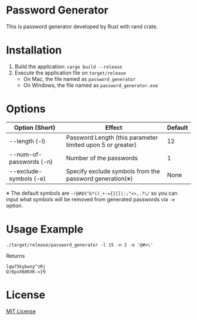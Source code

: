 # Password Generator
This is password generator developed by Rust with rand crate. 

# Installation
1. Build the application: ```cargo build --release```
2. Execute the application file on `target/release`
    - On Mac, the file named as `password_generator`
    - On Windows, the file named as `password_generator.exe`

# Options
| Option (Short) | Effect                                                     | Default | 
|----------------|------------------------------------------------------------|---------|
| --length (-l)  | Password Length (this parameter limited upon 5 or greater) | 12      |
| --num-of-passwords (-n)| Number of the passwords                                    | 1       |
| --exclude-symbols (-e) | Specify exclude symbols from the password generation(※)    | None    |

※ The default symbols are `~!@#$%^&*()_+-={}[]|:;"<>,.?\/` so you can input 
what symbols will be removed from generated passwords via `-e` option.

# Usage Example
```shell
./target/release/password_generator -l 15 -n 2 -e '@#>\'
```
Returns
```
lqw75kybwny^zRj
Q)6pvX68KXK-=}9
```

# License
[MIT License](/LISENSE.md)